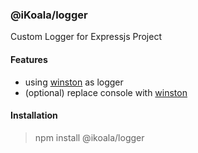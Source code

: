 ### @iKoala/logger

Custom Logger for Expressjs Project

#### Features

- using [winston](https://github.com/winstonjs/winston) as logger
- (optional) replace console with [winston](https://github.com/winstonjs/winston)

#### Installation

> npm install @ikoala/logger
